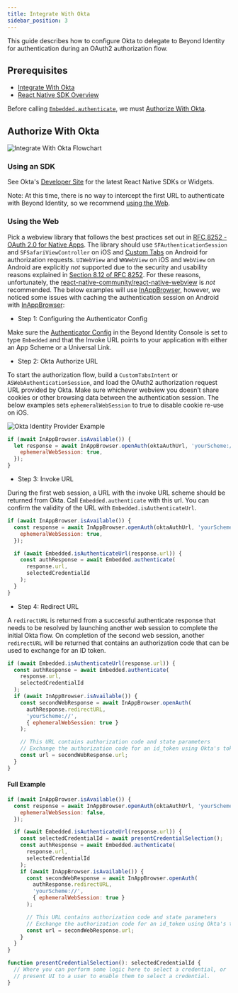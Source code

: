 ```yaml
---
title: Integrate With Okta
sidebar_position: 3
---
```


This guide describes how to configure Okta to delegate to Beyond Identity for authentication during an OAuth2 authorization flow.

## Prerequisites

- [Integrate With Okta](/guides/sso-integrations/integrate-with-okta)
- [React Native SDK Overview](overview)

Before calling [`Embedded.authenticate`](overview#authentication), we must [Authorize With Okta](#authorize-with-okta).

## Authorize With Okta

![Integrate With Okta Flowchart](../screenshots/Integrate%20With%20Okta%20Flowchart.png)

### Using an SDK

See Okta's [Developer Site](https://developer.okta.com/code/#mobile-native) for the latest React Native SDKs or Widgets.

Note: At this time, there is no way to intercept the first URL to authenticate with Beyond Identity, so we recommend [using the Web](#using-the-web).

### Using the Web

Pick a webview library that follows the best practices set out in [RFC 8252 - OAuth 2.0 for Native Apps](https://tools.ietf.org/html/rfc8252). The library should use `SFAuthenticationSession` and `SFSafariViewController` on iOS and [Custom Tabs](https://developer.chrome.com/multidevice/android/customtabs) on Android for authorization requests. `UIWebView` and `WKWebView` on iOS and `WebView` on Android are explicitly _not_ supported due to the security and usability reasons explained in [Section 8.12 of RFC 8252](https://tools.ietf.org/html/rfc8252#section-8.12). For these reasons, unfortunately, the [react-native-community/react-native-webview](https://github.com/react-native-community/react-native-webview) is _not_ recommended. The below examples will use [InAppBrowser](https://github.com/proyecto26/react-native-inappbrowser), however, we noticed some issues with caching the authentication session on Android with [InAppBrowser](https://github.com/proyecto26/react-native-inappbrowser):

- Step 1: Configuring the Authenticator Config

Make sure the [Authenticator Config](/docs/v1/platform-overview/authenticator-config#embedded) in the Beyond Identity Console is set to type `Embedded` and that the Invoke URL points to your application with either an App Scheme or a Universal Link.

- Step 2: Okta Authorize URL

To start the authorization flow, build a `CustomTabsIntent` or `ASWebAuthenticationSession`, and load the OAuth2 authorization request URL provided by Okta. Make sure whichever webview you doesn’t share cookies or other browsing data between the authentication session. The below examples sets `ephemeralWebSession` to true to disable cookie re-use on iOS.

![Okta Identity Provider Example](../screenshots/Okta%20Identity%20Provider%20Example.png)

```javascript
if (await InAppBrowser.isAvailable()) {
  let response = await InAppBrowser.openAuth(oktaAuthUrl, 'yourScheme://', {
    ephemeralWebSession: true,
  });
}
```

- Step 3: Invoke URL

During the first web session, a URL with the invoke URL scheme should be returned from Okta.
Call `Embedded.authenticate` with this url. You can confirm the validity of the URL with `Embedded.isAuthenticateUrl`.

```javascript
if (await InAppBrowser.isAvailable()) {
  const response = await InAppBrowser.openAuth(oktaAuthUrl, 'yourScheme://', {
    ephemeralWebSession: true,
  });

  if (await Embedded.isAuthenticateUrl(response.url)) {
    const authResponse = await Embedded.authenticate(
      response.url,
      selectedCredentialId
    );
  }
}
```

- Step 4: Redirect URL

A `redirectURL` is returned from a successful authenticate response that needs to be resolved by launching another web session to complete the initial Okta flow. On completion of the second web session, another `redirectURL` will be returned that contains an authorization code that can be used to exchange for an ID token.

```javascript
if (await Embedded.isAuthenticateUrl(response.url)) {
  const authResponse = await Embedded.authenticate(
    response.url,
    selectedCredentialId
  );
  if (await InAppBrowser.isAvailable()) {
    const secondWebResponse = await InAppBrowser.openAuth(
      authResponse.redirectURL,
      'yourScheme://',
      { ephemeralWebSession: true }
    );

    // This URL contains authorization code and state parameters
    // Exchange the authorization code for an id_token using Okta's token endpoint.
    const url = secondWebResponse.url;
  }
}
```

#### Full Example

```javascript
if (await InAppBrowser.isAvailable()) {
  const response = await InAppBrowser.openAuth(oktaAuthUrl, 'yourScheme://', {
    ephemeralWebSession: false,
  });

  if (await Embedded.isAuthenticateUrl(response.url)) {
    const selectedCredentialId = await presentCredentialSelection();
    const authResponse = await Embedded.authenticate(
      response.url,
      selectedCredentialId
    );
    if (await InAppBrowser.isAvailable()) {
      const secondWebResponse = await InAppBrowser.openAuth(
        authResponse.redirectURL,
        'yourScheme://',
        { ephemeralWebSession: true }
      );

      // This URL contains authorization code and state parameters
      // Exchange the authorization code for an id_token using Okta's token endpoint.
      const url = secondWebResponse.url;
    }
  }
}

function presentCredentialSelection(): selectedCredentialId {
  // Where you can perform some logic here to select a credential, or
  // present UI to a user to enable them to select a credential.
}
```
